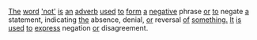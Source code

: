[The](./the.md) [word](./word.md) ['not'](./not.md) [is](./is.md) [an](./an.md) [adverb](./adverb.md) [used](./used.md) [to](./to.md) [form](./form.md) [a](./a.md) [negative](./negative.md) phrase [or](./or.md) [to](./to.md) negate [a](./a.md) statement, indicating [the](./the.md) absence, denial, [or](./or.md) reversal [of](./of.md) [something.](./something.md) [It](./it.md) [is](./is.md) [used](./used.md) [to](./to.md) [express](./express.md) negation [or](./or.md) disagreement.